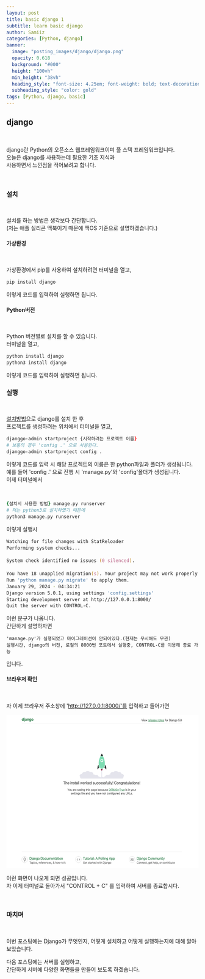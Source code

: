 ```yaml
---
layout: post
title: basic django 1
subtitle: learn basic django
author: Samiiz
categories: [Python, django]
banner:
  image: "posting_images/django/django.png"
  opacity: 0.618
  background: "#000"
  height: "100vh"
  min_height: "38vh"
  heading_style: "font-size: 4.25em; font-weight: bold; text-decoration: underline"
  subheading_style: "color: gold"
tags: [Python, django, basic]
---
```


## django
<br/>

django란 Python의 오픈소스 웹프레임워크이며 풀 스택 프레임워크입니다.  
오늘은 django를 사용하는데 필요한 기초 지식과  
사용하면서 느낀점을 적어보려고 합니다.

<br/>

### 설치
<br/>

설치를 하는 방법은 생각보다 간단합니다.  
(저는 애플 실리콘 맥북이기 때문에 맥OS 기준으로 설명하겠습니다.)


#### 가상환경
<br/>

가상환경에서 pip를 사용하여 설치하려면 터미널을 열고,

```zsh
pip install django
```

이렇게 코드를 입력하여 실행하면 됩니다.  


#### Python버전
<br/>

Python 버전별로 설치를 할 수 있습니다.  
터미널을 열고,

```zsh
python install django
python3 install django
```

이렇게 코드를 입력하여 실행하면 됩니다.


### 실행
<br/>  

[설치방법](#설치)으로 django를 설치 한 후  
프로젝트를 생성하려는 위치에서 터미널을 열고,  

```zsh
djanggo-admin startproject {시작하려는 프로젝트 이름}
# 보통의 경우 'config .' 으로 사용한다.
djanggo-admin startproject config .
```

이렇게 코드를 입력 시 해당 프로젝트의 이름은 한 python파일과 폴더가 생성됩니다.  
예를 들어 'config .' 으로 진행 시 'manage.py'와 'config'폴더가 생성됩니다.  
이제 터미널에서  

<br/>

```zsh
{설치시 사용한 방법} manage.py runserver
# 저는 python3로 설치하였기 때문에
python3 manage.py runserver
```

이렇게 실행시  

```zsh
Watching for file changes with StatReloader
Performing system checks...

System check identified no issues (0 silenced).

You have 18 unapplied migration(s). Your project may not work properly until you apply the migrations for app(s): admin, auth, contenttypes, sessions.
Run 'python manage.py migrate' to apply them.
January 29, 2024 - 04:34:21
Django version 5.0.1, using settings 'config.settings'
Starting development server at http://127.0.0.1:8000/
Quit the server with CONTROL-C.
```

이런 문구가 나옵니다.  
간단하게 설명하자면

```
'manage.py'가 실행되었고 마이그레이션이 안되어있다.(현재는 무시해도 무관)  
실행시간, django의 버전, 로컬의 8000번 포트에서 실행중, CONTROL-C를 이용해 종료 가능
```

입니다.  

#### 브라우저 확인
<br/>

자 이제 브라우저 주소창에 'http://127.0.0.1:8000/'를 입력하고 들어가면

<img src="https://github.com/Samiiz/Samiiz.github.io/blob/master/posting_images/django/django-none.png?raw=true" width="600px" height="400px">

이런 화면이 나오게 되면 성공입니다.  
자 이제 터미널로 돌아가서 "CONTROL + C" 를 입력하여 서버를 종료합시다.

<br/>

### 마치며
<br/>

이번 포스팅에는 Django가 무엇인지, 어떻게 설치하고 어떻게 실행하는지에 대해 알아보았습니다.  

다음 포스팅에는 서버를 실행하고,  
간단하게 서버에 다양한 화면들을 만들어 보도록 하겠습니다.